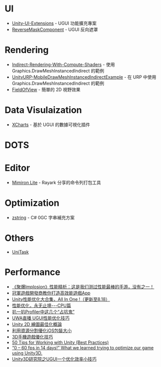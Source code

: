 # UI
* [Unity-UI-Extensions](https://bitbucket.org/UnityUIExtensions/unity-ui-extensions/src/release/) - UGUI 功能擴充專案
* [ReverseMaskComponent](https://github.com/ted10401/ReverseMaskComponent) - UGUI 反向遮罩

# Rendering
* [Indirect-Rendering-With-Compute-Shaders](https://github.com/ellioman/Indirect-Rendering-With-Compute-Shaders) - 使用 Graphics.DrawMeshInstancedIndirect 的範例
* [UnityURP-MobileDrawMeshInstancedIndirectExample](https://github.com/ColinLeung-NiloCat/UnityURP-MobileDrawMeshInstancedIndirectExample) - 在 URP 中使用 Graphics.DrawMeshInstancedIndirect 的範例
* [FieldOfView](https://github.com/ted10401/FieldOfView) - 簡單的 2D 視野效果

# Data Visulaization
* [XCharts](https://github.com/XCharts-Team/XCharts) - 基於 UGUI 的數據可視化插件

# DOTS

# Editor
* [Mimiron Lite](https://gitlab.com/rayark/mimiron-lite) - Rayark 分享的命令列打包工具

# Optimization
* [zstring](https://github.com/871041532/zstring) - C# 0GC 字串補充方案

# Others
* [UniTask](https://github.com/Cysharp/UniTask)

# Performance
* [《聚爆Implosion》性能精析：这是我们测过性能最棒的手游，没有之一！](http://mp.weixin.qq.com/s?__biz=MzI3MzA2MzE5Nw==&mid=2668904478&idx=1&sn=b7d7553f7c0c8bb76722b37d877c891e&chksm=f1c9ec6cc6be657a91ba67fb3b405030e31a628ce4d809e34d53070f0dc02ed3689be57e76bc&mpshare=1&scene=1&srcid=1020WuDPbpK6X5nSrgc3TVZj&from=singlemessage&isappinstalled=0#wechat_redirect)
* [冠軍遊戲開發商教你打造高效能遊戲App](http://www.ithome.com.tw/news/92171)
* [Unity性能优化大合集，All In One !（更新至8.18）](https://blog.uwa4d.com/archives/allinone.html)
* [性能优化，永无止境---CPU篇](https://blog.uwa4d.com/archives/optimzation_cpu.html)
* [扒一扒Profiler中这几个“占坑鬼”](https://blog.uwa4d.com/archives/presentandsync.html)
* [UWA直播 UGUI性能优化技巧](https://v.qq.com/x/page/l0329fvbrfn.html)
* [Unity 2D 繪圖最佳化概論](http://blog.chunfuchao.com/?p=555&variant=zh-tw)
* [利用資源分割優化iOS包裝大小](http://unitytaiwan.blogspot.tw/2016/01/ios.html)
* [3D手機遊戲優化技巧](https://www.youtube.com/watch?v=59ZlkuHAhvs)
* [50 Tips for Working with Unity (Best Practices)](http://devmag.org.za/2012/07/12/50-tips-for-working-with-unity-best-practices/)
* [“0 – 60 fps in 14 days!” What we learned trying to optimize our game using Unity3D.](http://www.gamasutra.com/blogs/AmirHFassihi/20130828/199134/0__60_fps_in_14_days_What_we_learned_trying_to_optimize_our_game_using_Unity3D.php)
* [Unity3D研究院之UGUI一个优化效率小技巧](http://www.xuanyusong.com/archives/4006)
